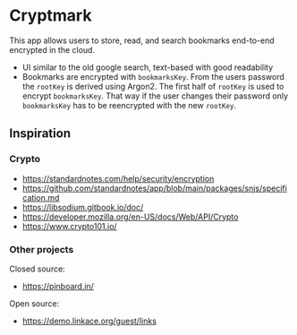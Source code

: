 # Cryptmark

This app allows users to store, read, and search bookmarks end-to-end encrypted in the cloud.

- UI similar to the old google search, text-based with good readability
- Bookmarks are encrypted with `bookmarksKey`. From the users password the `rootKey` is derived using Argon2. The first half of `rootKey` is used to encrypt `bookmarksKey`. That way if the user changes their password only `bookmarksKey` has to be reencrypted with the new `rootKey`.

## Inspiration

### Crypto

- https://standardnotes.com/help/security/encryption
- https://github.com/standardnotes/app/blob/main/packages/snjs/specification.md
- https://libsodium.gitbook.io/doc/
- https://developer.mozilla.org/en-US/docs/Web/API/Crypto
- https://www.crypto101.io/

### Other projects

Closed source:

- https://pinboard.in/

Open source:

- https://demo.linkace.org/guest/links
